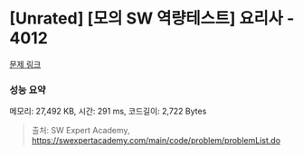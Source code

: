 # [Unrated] [모의 SW 역량테스트] 요리사 - 4012 

[문제 링크](https://swexpertacademy.com/main/code/problem/problemDetail.do?contestProbId=AWIeUtVakTMDFAVH) 

### 성능 요약

메모리: 27,492 KB, 시간: 291 ms, 코드길이: 2,722 Bytes



> 출처: SW Expert Academy, https://swexpertacademy.com/main/code/problem/problemList.do